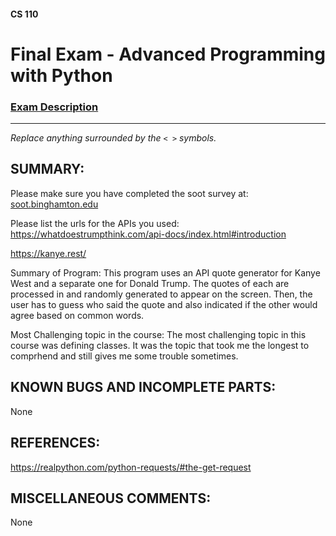 #### CS 110
# Final Exam - Advanced Programming with Python

### [Exam Description](https://docs.google.com/document/d/1FI-WV95nSTK1JMg5j5sKhxcbl46DPVPkBrxC3FMo45g/edit?usp=sharing)

***

_Replace anything surrounded by the `< >` symbols._

## SUMMARY:
Please make sure you have completed the soot survey at:
    [soot.binghamton.edu](https://soot.binghamton.edu)

Please list the urls for the APIs you used:
https://whatdoestrumpthink.com/api-docs/index.html#introduction

https://kanye.rest/

Summary of Program:
This program uses an API quote generator for Kanye West and a separate one for Donald Trump. The quotes of each are processed in and randomly generated to appear on the screen. Then, the user has to guess who said the quote and also indicated if the other would agree based on common words.

Most Challenging topic in the course:
The most challenging topic in this course was defining classes. It was the topic that took me the longest to comprhend and still gives me some trouble sometimes.

## KNOWN BUGS AND INCOMPLETE PARTS:
 None

## REFERENCES:
https://realpython.com/python-requests/#the-get-request

## MISCELLANEOUS COMMENTS:
 None
